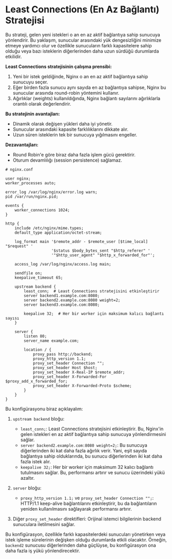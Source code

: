 # Least Connections (En Az Bağlantı) Stratejisi

Bu strateji, gelen yeni istekleri o an en az aktif bağlantıya sahip sunucuya yönlendirir. Bu yaklaşım, sunucular arasındaki yük dengesizliğini minimize etmeye yardımcı olur ve özellikle sunucuların farklı kapasitelere sahip olduğu veya bazı isteklerin diğerlerinden daha uzun sürdüğü durumlarda etkilidir.

**Least Connections stratejisinin çalışma prensibi:**
1. Yeni bir istek geldiğinde, Nginx o an en az aktif bağlantıya sahip sunucuyu seçer.
2. Eğer birden fazla sunucu aynı sayıda en az bağlantıya sahipse, Nginx bu sunucular arasında round-robin yöntemini kullanır.
3. Ağırlıklar (weights) kullanıldığında, Nginx bağlantı sayılarını ağırlıklarla orantılı olarak değerlendirir.


**Bu stratejinin avantajları:**
- Dinamik olarak değişen yükleri daha iyi yönetir.
- Sunucular arasındaki kapasite farklılıklarını dikkate alır.
- Uzun süren isteklerin tek bir sunucuya yığılmasını engeller.

**Dezavantajları:**
- Round Robin'e göre biraz daha fazla işlem gücü gerektirir.
- Oturum devamlılığı (session persistence) sağlamaz.


```nginx
# nginx.conf

user nginx;
worker_processes auto;

error_log /var/log/nginx/error.log warn;
pid /var/run/nginx.pid;

events {
    worker_connections 1024;
}

http {
    include /etc/nginx/mime.types;
    default_type application/octet-stream;

    log_format main '$remote_addr - $remote_user [$time_local] "$request" '
                    '$status $body_bytes_sent "$http_referer" '
                    '"$http_user_agent" "$http_x_forwarded_for"';

    access_log /var/log/nginx/access.log main;

    sendfile on;
    keepalive_timeout 65;

    upstream backend {
        least_conn;  # Least Connections stratejisini etkinleştirir
        server backend1.example.com:8080;
        server backend2.example.com:8080 weight=2;
        server backend3.example.com:8080;
        
        keepalive 32;  # Her bir worker için maksimum kalıcı bağlantı sayısı
    }

    server {
        listen 80;
        server_name example.com;

        location / {
            proxy_pass http://backend;
            proxy_http_version 1.1;
            proxy_set_header Connection "";
            proxy_set_header Host $host;
            proxy_set_header X-Real-IP $remote_addr;
            proxy_set_header X-Forwarded-For $proxy_add_x_forwarded_for;
            proxy_set_header X-Forwarded-Proto $scheme;
        }
    }
}

```

Bu konfigürasyonu biraz açıklayalım:

1. `upstream backend` bloğu:
   - `least_conn;`: Least Connections stratejisini etkinleştirir. Bu, Nginx'in gelen istekleri en az aktif bağlantıya sahip sunucuya yönlendirmesini sağlar.
   - `server backend2.example.com:8080 weight=2;`: Bu sunucuya diğerlerinden iki kat daha fazla ağırlık verir. Yani, eşit sayıda bağlantıya sahip olduklarında, bu sunucu diğerlerinden iki kat daha fazla istek alır.
   - `keepalive 32;`: Her bir worker için maksimum 32 kalıcı bağlantı tutulmasını sağlar. Bu, performansı artırır ve sunucu üzerindeki yükü azaltır.

2. `server` bloğu:
   - `proxy_http_version 1.1;` ve `proxy_set_header Connection "";`: HTTP/1.1 keep-alive bağlantılarını etkinleştirir, bu da bağlantıların yeniden kullanılmasını sağlayarak performansı artırır.

3. Diğer `proxy_set_header` direktifleri: Orijinal istemci bilgilerinin backend sunuculara iletilmesini sağlar.

Bu konfigürasyon, özellikle farklı kapasitelerdeki sunucuları yönetirken veya istek işleme sürelerinin değişken olduğu durumlarda etkili olacaktır. 
Örneğin, `backend2` sunucusu diğerlerinden daha güçlüyse, bu konfigürasyon ona daha fazla iş yükü yönlendirecektir.

